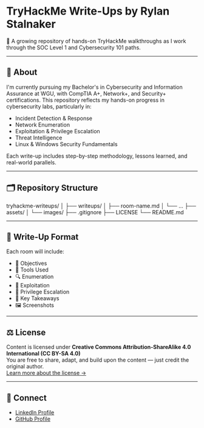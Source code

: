 # TryHackMe Write-Ups by Rylan Stalnaker

📁 A growing repository of hands-on TryHackMe walkthroughs as I work through the SOC Level 1 and Cybersecurity 101 paths.

---

## 🎯 About

I'm currently pursuing my Bachelor's in Cybersecurity and Information Assurance at WGU, with CompTIA A+, Network+, and Security+ certifications. This repository reflects my hands-on progress in cybersecurity labs, particularly in:

- Incident Detection & Response
- Network Enumeration
- Exploitation & Privilege Escalation
- Threat Intelligence
- Linux & Windows Security Fundamentals

Each write-up includes step-by-step methodology, lessons learned, and real-world parallels.

---

## 🗂️ Repository Structure

tryhackme-writeups/
│
├── writeups/
│ ├── room-name.md
│ └── ...
├── assets/
│ └── images/
├── .gitignore
├── LICENSE
└── README.md

---

## 📝 Write-Up Format

Each room will include:
- 🧠 Objectives
- 🧰 Tools Used
- 🔍 Enumeration
- 🎯 Exploitation
- 🔐 Privilege Escalation
- 📌 Key Takeaways
- 🖼️ Screenshots

---

## ⚖️ License

Content is licensed under **Creative Commons Attribution-ShareAlike 4.0 International (CC BY-SA 4.0)**  
You are free to share, adapt, and build upon the content — just credit the original author.  
[Learn more about the license →](https://creativecommons.org/licenses/by-sa/4.0/)

---

## 🤝 Connect

- [LinkedIn Profile](https://linkedin.com/in/rylan-stalnaker-6ba923180)
- [GitHub Profile](https://github.com/Rylandale515)
